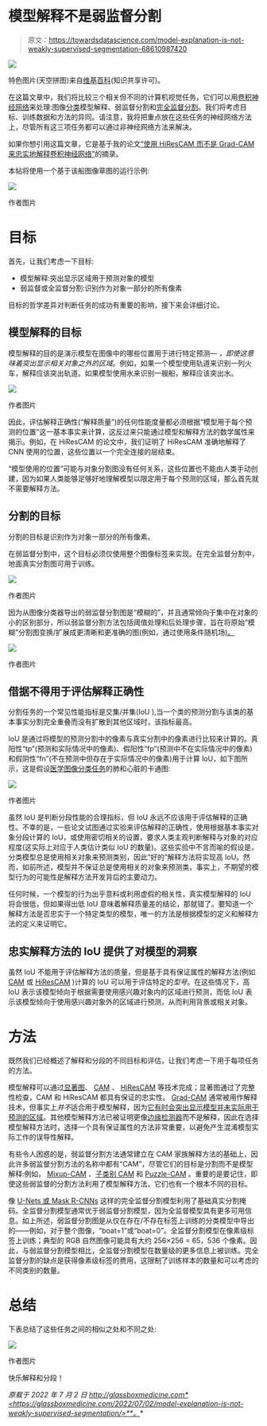 # 模型解释不是弱监督分割

> 原文：<https://towardsdatascience.com/model-explanation-is-not-weakly-supervised-segmentation-68610987420>

![](img/d73f1dcf6a65b010518c7aa7317b6f35.png)

特色图片(天空拼图)来自[维基百科](https://commons.wikimedia.org/wiki/File:Sky_puzzle.jpg)(知识共享许可)。

在这篇文章中，我们将比较三个相关但不同的计算机视觉任务，它们可以用[卷积神经网络](https://glassboxmedicine.com/2020/08/03/convolutional-neural-networks-cnns-in-5-minutes/)来处理:图像[分类](https://glassboxmedicine.com/2019/05/26/classification-sigmoid-vs-softmax/)模型解释、弱监督分割和[完全监督分割](https://glassboxmedicine.com/2020/01/21/segmentation-u-net-mask-r-cnn-and-medical-applications/)。我们将考虑目标、训练数据和方法的异同。请注意，我将把重点放在这些任务的神经网络方法上，尽管所有这三项任务都可以通过非神经网络方法来解决。

如果你想引用这篇文章，它是基于我的论文[“使用 HiResCAM 而不是 Grad-CAM 来忠实地解释卷积神经网络”](https://arxiv.org/abs/2011.08891)的摘录。

本帖将使用一个基于该船图像草图的运行示例:

![](img/65e452a401ffb9db33d85072c9217ae4.png)

作者图片

# **目标**

首先，让我们考虑一下目标:

*   模型解释:突出显示区域用于预测对象的模型
*   弱监督或全监督分割:识别作为对象一部分的所有像素

目标的哲学差异对判断任务的成功有重要的影响，接下来会详细讨论。

## **模型解释的目标**

模型解释的目的是演示模型在图像中的哪些位置用于进行特定预测— *，即使这意味着突出显示相关对象之外的区域*。例如，如果一个模型使用轨道来识别一列火车，解释应该突出轨道。如果模型使用水来识别一艘船，解释应该突出水。

![](img/9b7911ba4556b8324b084233eeb90dd1.png)

作者图片

因此，评估解释正确性(“解释质量”)的任何性能度量都必须根据“模型用于每个预测的位置”这一基本事实来计算，这反过来只能通过模型和解释方法的数学属性来揭示。例如，在 HiResCAM 的论文中，我们证明了 HiResCAM 准确地解释了 CNN 使用的位置，这些位置以一个完全连接的层结束。

“模型使用的位置”可能与对象分割图没有任何关系，这些位置也不能由人类手动创建，因为如果人类能够足够好地理解模型以限定用于每个预测的区域，那么首先就不需要解释方法。

## **分割的目标**

分割的目标是识别作为对象一部分的所有像素。

在弱监督分割中，这个目标必须仅使用整个图像标签来实现。在完全监督分割中，地面真实分割图可用于训练。

![](img/0887df3108a49551b8282130555fa1da.png)

作者图片

因为从图像分类器导出的弱监督分割图是“模糊的”，并且通常倾向于集中在对象的小的区别部分，所以弱监督分割方法包括阈值处理和后处理步骤，旨在将原始“模糊”分割图变换/扩展成更清晰和更准确的图(例如，通过使用条件随机场[)。](https://arxiv.org/abs/2008.01183)

![](img/c8a17e02916a06f9b50ccf05e912c02d.png)

作者图片

## **借据不得用于评估解释正确性**

分割任务的一个常见性能指标是交集/并集(IoU ),当一个类的预测分割与该类的基本事实分割完全重叠而没有扩散到其他区域时，该指标最高。

IoU 是通过将模型的预测分割中的像素与真实分割中的像素进行比较来计算的。真阳性“tp”(预测和实际情况中的像素)、假阳性“fp”(预测中不在实际情况中的像素)和假阴性“fn”(不在预测中但存在于实际情况中的像素)用于计算 IoU，如下图所示，这是假设[医学图像分类任务](https://glassboxmedicine.com/2019/05/11/automated-chest-x-ray-interpretation/)的肺和心脏的卡通图:

![](img/2644561c7014018c6ac11bf171a7a116.png)

作者图片

虽然 IoU 是判断分段性能的合理指标，但 IoU 永远不应该用于评估解释的正确性。不幸的是，一些论文试图通过实验来评估解释的正确性，使用根据基本事实对象分段计算的 IoU，或使用密切相关的设置，要求人类主观判断解释与对象的对应程度(这实际上对应于人类估计类似 IoU 的数量)。这些实验中不言而喻的假设是，分类模型总是使用相关对象来预测类别，因此“好的”解释方法将实现高 IoU。然而，如前所述，模型并不保证总是使用相关的对象来预测类，事实上，不期望的模型行为的可能性是解释方法开发背后的主要动力。

任何时候，一个模型的行为出乎意料或利用虚假的相关性，真实模型解释的 IoU 将会很低，但如果得出低 IoU 意味着解释质量差的结论，那就错了。要知道一个解释方法是否忠实于一个特定类型的模型，唯一的方法是根据模型的定义和解释方法的定义来证明它。

## **忠实解释方法的 IoU 提供了对模型的洞察**

虽然 IoU 不能用于评估解释方法的质量，但是基于具有保证属性的解释方法(例如 [CAM](https://glassboxmedicine.com/2019/06/11/cnn-heat-maps-class-activation-mapping-cam/) 或 [HiResCAM](https://arxiv.org/abs/2011.08891) )计算的 IoU 可以用于评估特定的*型号*。在这些情况下，高 IoU 表示该模型倾向于根据需要使用感兴趣对象内的区域进行预测，而低 IoU 表示该模型倾向于使用感兴趣对象外的区域进行预测，从而利用背景或相关对象。

# **方法**

既然我们已经概述了解释和分段的不同目标和评估，让我们考虑一下用于每项任务的方法。

模型解释可以通过[显著图](https://glassboxmedicine.com/2019/06/21/cnn-heat-maps-saliency-backpropagation/)、 [CAM](https://glassboxmedicine.com/2019/06/11/cnn-heat-maps-class-activation-mapping-cam/) 、 [HiResCAM](https://arxiv.org/abs/2011.08891) 等技术完成；显著图通过了完整性检查，CAM 和 HiResCAM 都具有保证的忠实性。 [Grad-CAM](https://glassboxmedicine.com/2020/05/29/grad-cam-visual-explanations-from-deep-networks/) 通常被用作解释技术，但事实上*并不*适合用于模型解释，因为[它有时会突出显示模型并未实际用于预测的区域](https://glassboxmedicine.com/2020/05/29/grad-cam-visual-explanations-from-deep-networks/)。其他模型解释方法已被证明更像[边缘检测器](https://glassboxmedicine.com/2019/10/12/guided-grad-cam-is-broken-sanity-checks-for-saliency-maps/)而不是解释，因此在选择模型解释方法时，选择一个具有保证属性的方法非常重要，以避免产生混淆模型实际工作的误导性解释。

有些令人困惑的是，弱监督分割方法通常建立在 CAM 家族解释方法的基础上，因此许多弱监督分割方法的名称中都有“CAM”，尽管它们的目标是分割而不是模型解释:例如， [Mixup-CAM](https://arxiv.org/abs/2008.01201) 、[子类别 CAM](https://arxiv.org/abs/2008.01183) 和 [Puzzle-CAM](https://arxiv.org/abs/2101.11253) 。重要的是要记住，即使这些弱监督的分割方法利用了模型解释方法，它们也有一个根本不同的目标。

像 [U-Nets 或 Mask R-CNNs](https://glassboxmedicine.com/2020/01/21/segmentation-u-net-mask-r-cnn-and-medical-applications/) 这样的完全监督分割模型利用了基础真实分割掩码。全监督分割模型通常优于弱监督分割模型，因为全监督模型具有更多可用信息。如上所述，弱监督分割图是从仅在存在/不存在标签上训练的分类模型中导出的——例如，对于整个图像，“boat=1”或“boat=0”。全监督分割模型在像素级标签上训练；典型的 RGB 自然图像可能具有大约 256×256 = 65，536 个像素。因此，与弱监督分割模型相比，全监督分割模型在数量级的更多信息上被训练。完全监督分割的缺点是获得像素级标签的费用，这限制了训练样本的数量和可以考虑的不同类别的数量。

# **总结**

下表总结了这些任务之间的相似之处和不同之处:

![](img/33c6770dc74629637df0347fe81e75ab.png)

作者图片

快乐解释和分段！

*原载于 2022 年 7 月 2 日 http://glassboxmedicine.com*<https://glassboxmedicine.com/2022/07/02/model-explanation-is-not-weakly-supervised-segmentation/>**。**